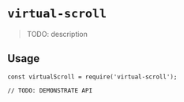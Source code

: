 # `virtual-scroll`

> TODO: description

## Usage

```
const virtualScroll = require('virtual-scroll');

// TODO: DEMONSTRATE API
```
